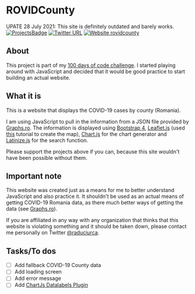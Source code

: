 # ROVIDCounty
UPATE 28 July 2021: This site is definitely outdated and barely works.
[![ProjectsBadge](https://img.shields.io/badge/ciurca-100DaysOfCode%20--%20Projects-blue)](https://github.com/ciurca/100-days-of-code)
[![Twitter URL](https://img.shields.io/twitter/url/https/twitter.com/raduciurca.svg?style=social&label=Follow%20%40raduciurca)](https://twitter.com/raduciurca)
[![Website rovidcounty](https://img.shields.io/website-up-down-green-red/http/ciurca.github.io.svg)](http://rovidcounty.netlify.app)

## About

This project is part of my [100 days of code challenge](https://github.com/ciurca/100-days-of-code).
I started playing around with JavaScript and decided that it would be good practice to start building an actual website.

## What it is

This is a website that displays the COVID-19 cases by county (Romania).

I am using JavaScript to pull in the information from a JSON file provided by [Graphs.ro](https://www.graphs.ro/resources.php). The information is displayed using [Bootstrap 4](https://getbootstrap.com/), [Leaflet.js](https://leafletjs.com/) (used [this](https://leafletjs.com/examples/choropleth/) tutorial to create the map), [Chart.js](https://www.chartjs.org/) for the chart generator and [Latinize.js](https://github.com/dundalek/latinize) for the search function.

Please support the projects above if you can, because this site wouldn't have been possible without them.

## Important note

This website was created just as a means for me to better understand JavaScript and also practice it. It shouldn't be used as an actual means of getting COVID-19 Romania data, as there much better ways of getting the data (see [Graphs.ro](https://www.graphs.ro/)). 

If you are affiliated in any way with any organization that thinks that this website is violating something and it should be taken down, please contact me personally on Twitter [@raduciurca](https://twitter.com/raduciurca).

## Tasks/To dos

- [ ] Add fallback COVID-19 County data
- [ ] Add loading screen
- [ ] Add error message
- [ ] Add [ChartJs Datalabels Plugin](https://chartjs-plugin-datalabels.netlify.app/)

